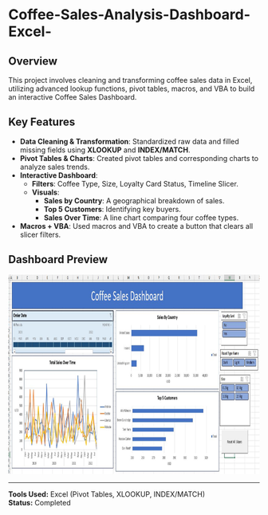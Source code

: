 # Coffee-Sales-Analysis-Dashboard-Excel-

## Overview
This project involves cleaning and transforming coffee sales data in Excel, utilizing advanced lookup functions, pivot tables, macros, and VBA to build an interactive Coffee Sales Dashboard.

## Key Features
- **Data Cleaning & Transformation**: Standardized raw data and filled missing fields using **XLOOKUP** and **INDEX/MATCH**.
- **Pivot Tables & Charts**: Created pivot tables and corresponding charts to analyze sales trends.
- **Interactive Dashboard**:
  - **Filters**: Coffee Type, Size, Loyalty Card Status, Timeline Slicer.
  - **Visuals**:
    - **Sales by Country**: A geographical breakdown of sales.
    - **Top 5 Customers**: Identifying key buyers.
    - **Sales Over Time**: A line chart comparing four coffee types.
- **Macros + VBA**: Used macros and VBA to create a button that clears all slicer filters.

## Dashboard Preview
<img src="https://github.com/Joshua-K1234/Coffee-Sales-Analysis-Dashboard-Excel-/blob/main/Dashboard.JPG" alt="Bike Sales Dashboard" width="(400/9)16" height="400"/>

---
**Tools Used:** Excel (Pivot Tables, XLOOKUP, INDEX/MATCH)  
**Status:** Completed  
